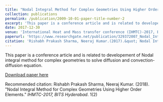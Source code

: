 ```yaml
---
title: "Nodal Integral Method for Complex Geometries Using Higher Order Elements"
collection: publications
permalink: /publication/2009-10-01-paper-title-number-2
excerpt: 'This paper is a conference article and is related to developement of Nodal integral method for complex geometries to solve diffusion and convection-diffusion equation.'
date: 2017-12-30
venue: 'International Heat and Mass transfer conference (IHMTC)-2017, BITS Hyderabad'
paperurl: 'https://www.researchgate.net/publication/329372007_Nodal_Integral_Method_for_Complex_Geometries_Using_Higher_Order_Elements'
citation: 'Rishabh Prakash Sharma, Neeraj Kumar.(2017).&quot; Nodal Integral Method for Complex Geometries Using Higher Order Elements .&quot; <i>IHMTC-2017, BITS Hyderabad</i>. 1(2).'
---
```


This paper is a conference article and is related to developement of Nodal integral method for complex geometries to solve diffusion and convection-diffusion equation.

[Download paper here](https://www.researchgate.net/publication/329372007_Nodal_Integral_Method_for_Complex_Geometries_Using_Higher_Order_Elements)

Recommended citation: Rishabh Prakash Sharma, Neeraj Kumar. (2018). "Nodal Integral Method for Complex Geometries Using Higher Order Elements." <i>IHMTC-2017, BITS Hyderabad</i>. 1(2)
